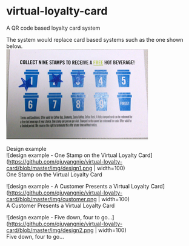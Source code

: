 # virtual-loyalty-card
A QR code based loyalty card system

The system would replace card based systems such as the one shown below.  
![card based system](https://github.com/qiuyangnie/virtual-loyalty-card/blob/master/img/cardBasedSystem.png)

Design example  
![design example - One Stamp on the Virtual Loyalty Card](https://github.com/qiuyangnie/virtual-loyalty-card/blob/master/img/design1.png | width=100)  
One Stamp on the Virtual Loyalty Card  

![design example - A Customer Presents a Virtual Loyalty Card](https://github.com/qiuyangnie/virtual-loyalty-card/blob/master/img/customer.png | width=100)  
A Customer Presents a Virtual Loyalty Card

![design example - Five down, four to go...](https://github.com/qiuyangnie/virtual-loyalty-card/blob/master/img/design2.png | width=100)  
Five down, four to go...




